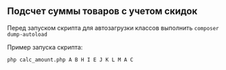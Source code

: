 ## Подсчет суммы товаров с учетом скидок
Перед запуском скрипта для автозагрузки классов выполнить
```composer dump-autoload```

Пример запуска скрипта:
```
php calc_amount.php A B H I E J K L M A C
```

